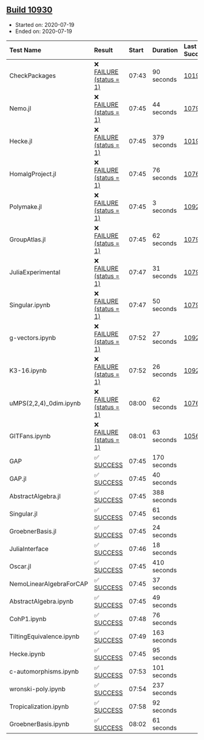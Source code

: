 ## [Build 10930](https://oscarci.mathematik.uni-kl.de/job/oscar/10930/)

* Started on: 2020-07-19
* Ended on: 2020-07-19

| Test Name    | Result | Start | Duration | Last Success | First Failure |
|:-------------|:-------|:------|:---------|:-------------|:--------------|
| CheckPackages | ❌ [FAILURE (status = 1)](https://oscarci.mathematik.uni-kl.de/job/oscar/10930/artifact/logs/build-10930/CheckPackages.log) | 07:43 | 90 seconds | [10197](https://oscarci.mathematik.uni-kl.de/job/oscar/10197/) | [10198](https://oscarci.mathematik.uni-kl.de/job/oscar/10198/) |
| Nemo.jl | ❌ [FAILURE (status = 1)](https://oscarci.mathematik.uni-kl.de/job/oscar/10930/artifact/logs/build-10930/Nemo.jl.log) | 07:45 | 44 seconds | [10790](https://oscarci.mathematik.uni-kl.de/job/oscar/10790/) | [10791](https://oscarci.mathematik.uni-kl.de/job/oscar/10791/) |
| Hecke.jl | ❌ [FAILURE (status = 1)](https://oscarci.mathematik.uni-kl.de/job/oscar/10930/artifact/logs/build-10930/Hecke.jl.log) | 07:45 | 379 seconds | [10197](https://oscarci.mathematik.uni-kl.de/job/oscar/10197/) | [10198](https://oscarci.mathematik.uni-kl.de/job/oscar/10198/) |
| HomalgProject.jl | ❌ [FAILURE (status = 1)](https://oscarci.mathematik.uni-kl.de/job/oscar/10930/artifact/logs/build-10930/HomalgProject.jl.log) | 07:45 | 76 seconds | [10765](https://oscarci.mathematik.uni-kl.de/job/oscar/10765/) | [10766](https://oscarci.mathematik.uni-kl.de/job/oscar/10766/) |
| Polymake.jl | ❌ [FAILURE (status = 1)](https://oscarci.mathematik.uni-kl.de/job/oscar/10930/artifact/logs/build-10930/Polymake.jl.log) | 07:45 | 3 seconds | [10920](https://oscarci.mathematik.uni-kl.de/job/oscar/10920/) | [10921](https://oscarci.mathematik.uni-kl.de/job/oscar/10921/) |
| GroupAtlas.jl | ❌ [FAILURE (status = 1)](https://oscarci.mathematik.uni-kl.de/job/oscar/10930/artifact/logs/build-10930/GroupAtlas.jl.log) | 07:45 | 62 seconds | [10790](https://oscarci.mathematik.uni-kl.de/job/oscar/10790/) | [10791](https://oscarci.mathematik.uni-kl.de/job/oscar/10791/) |
| JuliaExperimental | ❌ [FAILURE (status = 1)](https://oscarci.mathematik.uni-kl.de/job/oscar/10930/artifact/logs/build-10930/JuliaExperimental.log) | 07:47 | 31 seconds | [10790](https://oscarci.mathematik.uni-kl.de/job/oscar/10790/) | [10791](https://oscarci.mathematik.uni-kl.de/job/oscar/10791/) |
| Singular.ipynb | ❌ [FAILURE (status = 1)](https://oscarci.mathematik.uni-kl.de/job/oscar/10930/artifact/logs/build-10930/Singular.ipynb.log) | 07:47 | 50 seconds | [10790](https://oscarci.mathematik.uni-kl.de/job/oscar/10790/) | [10791](https://oscarci.mathematik.uni-kl.de/job/oscar/10791/) |
| g-vectors.ipynb | ❌ [FAILURE (status = 1)](https://oscarci.mathematik.uni-kl.de/job/oscar/10930/artifact/logs/build-10930/g-vectors.ipynb.log) | 07:52 | 27 seconds | [10920](https://oscarci.mathematik.uni-kl.de/job/oscar/10920/) | [10921](https://oscarci.mathematik.uni-kl.de/job/oscar/10921/) |
| K3-16.ipynb | ❌ [FAILURE (status = 1)](https://oscarci.mathematik.uni-kl.de/job/oscar/10930/artifact/logs/build-10930/K3-16.ipynb.log) | 07:52 | 26 seconds | [10920](https://oscarci.mathematik.uni-kl.de/job/oscar/10920/) | [10921](https://oscarci.mathematik.uni-kl.de/job/oscar/10921/) |
| uMPS(2,2,4)_0dim.ipynb | ❌ [FAILURE (status = 1)](https://oscarci.mathematik.uni-kl.de/job/oscar/10930/artifact/logs/build-10930/uMPS-2-2-4-_0dim.ipynb.log) | 08:00 | 62 seconds | [10765](https://oscarci.mathematik.uni-kl.de/job/oscar/10765/) | [10766](https://oscarci.mathematik.uni-kl.de/job/oscar/10766/) |
| GITFans.ipynb | ❌ [FAILURE (status = 1)](https://oscarci.mathematik.uni-kl.de/job/oscar/10930/artifact/logs/build-10930/GITFans.ipynb.log) | 08:01 | 63 seconds | [10566](https://oscarci.mathematik.uni-kl.de/job/oscar/10566/) | [10567](https://oscarci.mathematik.uni-kl.de/job/oscar/10567/) |
| GAP | ✅ [SUCCESS](https://oscarci.mathematik.uni-kl.de/job/oscar/10930/artifact/logs/build-10930/GAP.log) | 07:45 | 170 seconds |  |  |
| GAP.jl | ✅ [SUCCESS](https://oscarci.mathematik.uni-kl.de/job/oscar/10930/artifact/logs/build-10930/GAP.jl.log) | 07:45 | 40 seconds |  |  |
| AbstractAlgebra.jl | ✅ [SUCCESS](https://oscarci.mathematik.uni-kl.de/job/oscar/10930/artifact/logs/build-10930/AbstractAlgebra.jl.log) | 07:45 | 388 seconds |  |  |
| Singular.jl | ✅ [SUCCESS](https://oscarci.mathematik.uni-kl.de/job/oscar/10930/artifact/logs/build-10930/Singular.jl.log) | 07:45 | 61 seconds |  |  |
| GroebnerBasis.jl | ✅ [SUCCESS](https://oscarci.mathematik.uni-kl.de/job/oscar/10930/artifact/logs/build-10930/GroebnerBasis.jl.log) | 07:45 | 24 seconds |  |  |
| JuliaInterface | ✅ [SUCCESS](https://oscarci.mathematik.uni-kl.de/job/oscar/10930/artifact/logs/build-10930/JuliaInterface.log) | 07:46 | 18 seconds |  |  |
| Oscar.jl | ✅ [SUCCESS](https://oscarci.mathematik.uni-kl.de/job/oscar/10930/artifact/logs/build-10930/Oscar.jl.log) | 07:45 | 410 seconds |  |  |
| NemoLinearAlgebraForCAP | ✅ [SUCCESS](https://oscarci.mathematik.uni-kl.de/job/oscar/10930/artifact/logs/build-10930/NemoLinearAlgebraForCAP.log) | 07:45 | 37 seconds |  |  |
| AbstractAlgebra.ipynb | ✅ [SUCCESS](https://oscarci.mathematik.uni-kl.de/job/oscar/10930/artifact/logs/build-10930/AbstractAlgebra.ipynb.log) | 07:45 | 49 seconds |  |  |
| CohP1.ipynb | ✅ [SUCCESS](https://oscarci.mathematik.uni-kl.de/job/oscar/10930/artifact/logs/build-10930/CohP1.ipynb.log) | 07:48 | 76 seconds |  |  |
| TiltingEquivalence.ipynb | ✅ [SUCCESS](https://oscarci.mathematik.uni-kl.de/job/oscar/10930/artifact/logs/build-10930/TiltingEquivalence.ipynb.log) | 07:49 | 163 seconds |  |  |
| Hecke.ipynb | ✅ [SUCCESS](https://oscarci.mathematik.uni-kl.de/job/oscar/10930/artifact/logs/build-10930/Hecke.ipynb.log) | 07:45 | 95 seconds |  |  |
| c-automorphisms.ipynb | ✅ [SUCCESS](https://oscarci.mathematik.uni-kl.de/job/oscar/10930/artifact/logs/build-10930/c-automorphisms.ipynb.log) | 07:53 | 101 seconds |  |  |
| wronski-poly.ipynb | ✅ [SUCCESS](https://oscarci.mathematik.uni-kl.de/job/oscar/10930/artifact/logs/build-10930/wronski-poly.ipynb.log) | 07:54 | 237 seconds |  |  |
| Tropicalization.ipynb | ✅ [SUCCESS](https://oscarci.mathematik.uni-kl.de/job/oscar/10930/artifact/logs/build-10930/Tropicalization.ipynb.log) | 07:58 | 92 seconds |  |  |
| GroebnerBasis.ipynb | ✅ [SUCCESS](https://oscarci.mathematik.uni-kl.de/job/oscar/10930/artifact/logs/build-10930/GroebnerBasis.ipynb.log) | 08:02 | 61 seconds |  |  |
